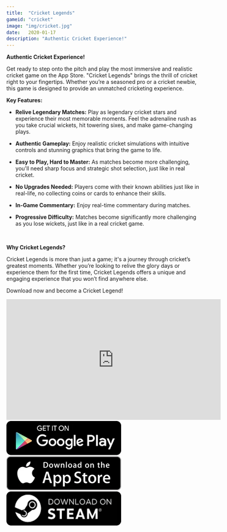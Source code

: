 ```yaml
---
title:  "Cricket Legends"
gameid: "cricket"
image: "img/cricket.jpg"
date:   2020-01-17
description: "Authentic Cricket Experience!"
---
```


**Authentic Cricket Experience!**

Get ready to step onto the pitch and play the most immersive and realistic cricket game on the App Store. "Cricket Legends" brings the thrill of cricket right to your fingertips. Whether you’re a seasoned pro or a cricket newbie, this game is designed to provide an unmatched cricketing experience.

**Key Features:**

- **Relive Legendary Matches:** Play as legendary cricket stars and experience their most memorable moments. Feel the adrenaline rush as you take crucial wickets, hit towering sixes, and make game-changing plays.

- **Authentic Gameplay:** Enjoy realistic cricket simulations with intuitive controls and stunning graphics that bring the game to life.

- **Easy to Play, Hard to Master:** As matches become more challenging, you'll need sharp focus and strategic shot selection, just like in real cricket.

- **No Upgrades Needed:** Players come with their known abilities just like in real-life, no collecting coins or cards to enhance their skills.

- **In-Game Commentary:** Enjoy real-time commentary during matches.

- **Progressive Difficulty:** Matches become significantly more challenging as you lose wickets, just like in a real cricket game.

<br/>

**Why Cricket Legends?**  

Cricket Legends is more than just a game; it's a journey through cricket’s greatest moments. Whether you’re looking to relive the glory days or experience them for the first time, Cricket Legends offers a unique and engaging experience that you won’t find anywhere else.

Download now and become a Cricket Legend!

<div class="video-container">
    <iframe width="560" height="315" src="https://www.youtube.com/embed/QTXwpHocYME" frameborder="0"
            allow="autoplay; encrypted-media" allowfullscreen></iframe>
</div>
<div class="download-buttons">
    <a target="_blank"
       href="https://play.google.com/store/apps/details?id=com.rgyani.cricket.ipl">
        <img class="link" src="img/ui/playstore.png"></a>
    <a target="_blank"
       href="https://apps.apple.com/us/app/cricket-legends/id6470269023">
        <img class="link" src="img/ui/appstore.png"></a>
</div>
<div class="download-buttons">
    <a target="_blank"
       href="https://store.steampowered.com/app/3091200">
        <img class="link" src="img/ui/steam.png"></a>
</div>
